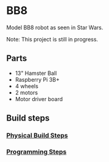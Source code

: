 # BB8
Model BB8 robot as seen in Star Wars. 

Note: This project is still in progress.

## Parts

* 13" Hamster Ball
* Raspberry Pi 3B+
* 4 wheels
* 2 motors
* Motor driver board

## Build steps

### [Physical Build Steps]()

### [Programming Steps]()

